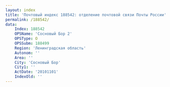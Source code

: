 ```yaml
---
layout: index
title: 'Почтовый индекс 188542: отделение почтовой связи Почты России'
permalink: /188542/
data:
    Index: 188542
    OPSName: 'Сосновый Бор 2'
    OPSType: О
    OPSSubm: 188499
    Region: 'Ленинградская область'
    Autonom: ''
    Area: ''
    City: 'Сосновый Бор'
    City1: ''
    ActDate: '20101101'
    IndexOld: ''
---
```

